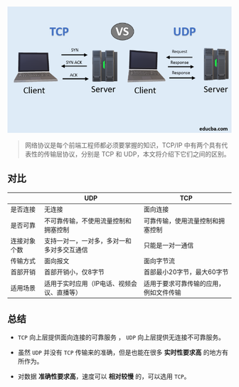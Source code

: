 <!--
 * @Author: your name
 * @Date: 2021-04-19 17:20:13
 * @LastEditTime: 2021-04-21 17:11:08
 * @LastEditors: Please set LastEditors
 * @Description: In User Settings Edit
 * @FilePath: /my-docs/docs/http.https.md
-->
<img src="./_media/TCP-VS-UDP.png" />

> 网络协议是每个前端工程师都必须要掌握的知识，TCP/IP 中有两个具有代表性的传输层协议，分别是 TCP 和 UDP，本文将介绍下它们之间的区别。

## 对比  

|     | UDP  |   TCP  |
|  ----  | ----  |  ---- |
| 是否连接  | 无连接 | 面向连接  |
| 是否可靠  | 不可靠传输，不使用流量控制和拥塞控制 | 可靠传输，使用流量控制和拥塞控制  |
| 连接对象个数  | 支持一对一，一对多，多对一和多对多交互通信 | 只能是一对一通信  |
| 传输方式  | 面向报文 | 面向字节流  |
| 首部开销  | 首部开销小，仅8字节 | 首部最小20字节，最大60字节  |
| 适用场景  | 适用于实时应用（IP电话、视频会议、直播等） | 适用于要求可靠传输的应用，例如文件传输  |

## 总结

- `TCP` 向上层提供面向连接的可靠服务 ， `UDP` 向上层提供无连接不可靠服务。

- 虽然 `UDP` 并没有 `TCP` 传输来的准确，但是也能在很多 **实时性要求高** 的地方有所作为。

- 对数据 **准确性要求高**，速度可以 **相对较慢** 的，可以选用 `TCP`。
